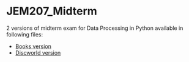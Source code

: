 # JEM207_Midterm

2 versions of midterm exam for Data Processing in Python available in following files:
* [Books version](MIDTERM_books.md)
* [Discworld version](MIDTERM_discworld.md)